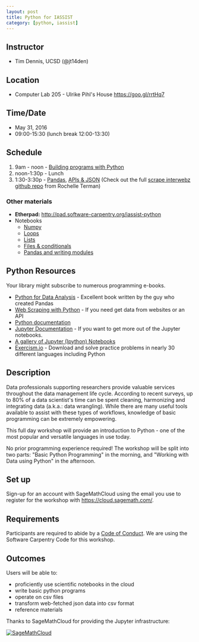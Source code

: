 ```yaml
---
layout: post
title: Python for IASSIST
category: [python, iassist]
---
```


## Instructor

* Tim Dennis, UCSD (@jt14den)

## Location 

* Computer Lab 205 - Ulrike Pihl's House <https://goo.gl/rrtHq7>

## Time/Date 

* May 31, 2016
* 09:00-15:30 (lunch break 12:00-13:30)

## Schedule 

1. 9am - noon - [Building programs with Python](http://swcarpentry.github.io/python-novice-inflammation/)
2. noon-1:30p - Lunch
3. 1:30-3:30p - [Pandas](http://bids.github.io/2015-06-04-berkeley/intermediate-python/02-modularization-documentation.html), [APIs & JSON](https://github.com/rochelleterman/scrape-interwebz/blob/master/1_APIs/3_api_workbook.ipynb) (Check out the full [scrape interwebz github repo](https://github.com/rochelleterman/scrape-interwebz) from Rochelle Terman)

### Other materials

* **Etherpad:** <http://pad.software-carpentry.org/iassist-python>
* Notebooks
  * [Numpy](https://github.com/ucsdlib/python-novice-inflammation/blob/gh-pages/1-intro-to-numpy.ipynb)
  * [Loops](https://github.com/ucsdlib/python-novice-inflammation/blob/gh-pages/loops.ipynb)
  * [Lists](https://github.com/ucsdlib/python-novice-inflammation/blob/gh-pages/lists.ipynb)
  * [Files & conditionals](https://github.com/ucsdlib/python-novice-inflammation/blob/gh-pages/files%20%26%20conditionals.ipynb)
  * [Pandas and writing modules](https://github.com/ucsdlib/python-novice-inflammation/blob/gh-pages/Analyzing%20Mosquito%20Data.md)

## Python Resources

Your library might subscribe to numerous programming e-books. 

* [Python for Data Analysis](http://shop.oreilly.com/product/0636920023784.do) - Excellent book written by the guy who created Pandas
* [Web Scraping with Python](http://shop.oreilly.com/product/0636920034391.do) - If you need get data from websites or an API
* [Python documentation](https://docs.python.org/3/)
* [Jupyter Documentation](https://jupyter.readthedocs.io/en/latest/) - If you want to get more out of the Jupyter notebooks.
* [A gallery of Jupyter (Ipython) Notebooks](https://github.com/ipython/ipython/wiki/A-gallery-of-interesting-IPython-Notebooks)
* [Exercism.io](http://exercism.io/) - Download and solve practice problems in nearly 30 different languages including Python

## Description 

Data professionals supporting researchers provide valuable services throughout the data management life cycle. According to recent surveys, up to 80% of a data scientist's time can be spent cleaning, harmonizing and integrating data (a.k.a.: data wrangling). While there are many useful tools available to assist with these types of workflows, knowledge of basic programming can be extremely empowering.

This full day workshop will provide an introduction to Python - one of the most popular and versatile languages in use today.

No prior programming experience required! The workshop will be split into two parts: "Basic Python Programming" in the morning, and "Working with Data using Python" in the afternoon.

## Set up 

Sign-up for an account with SageMathCloud using the email you use to register for the workshop with <https://cloud.sagemath.com/>.

## Requirements

Participants are required to abide by a [Code of Conduct](http://software-carpentry.org/conduct.html). We are using the Software Carpentry Code for this workshop.

## Outcomes

Users will be able to:

* proficiently use scientific notebooks in the cloud
* write basic python programs
* operate on csv files
* transform web-fetched json data into csv format
* reference materials

Thanks to SageMathCloud for providing the Jupyter infrastructure: 

[![SageMathCloud](https://cloud.sagemath.com/smc-logo.png)](https://cloud.sagemath.com/)